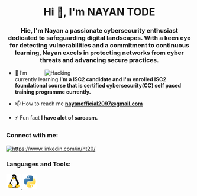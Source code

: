 <h1 align="center">Hi 👋, I'm NAYAN TODE</h1>
<h3 align="center">Hie, I'm Nayan a passionate cybersecurity enthusiast dedicated to safeguarding digital landscapes. With a keen eye for detecting vulnerabilities and a commitment to continuous learning, Nayan excels in protecting networks from cyber threats and advancing secure practices.</h3>

<img align="right" alt="Hacking" width="400" src="https://user-images.githubusercontent.com/55389276/140866485-8fb1c876-9a8f-4d6a-98dc-08c4981eaf70.gif">

- 🌱 I’m currently learning **I'm a ISC2 candidate and I'm enrolled ISC2 foundational course that is certified cybersecurity(CC) self paced training programme currently.**

- 📫 How to reach me **nayanofficial2097@gmail.com**

- ⚡ Fun fact **I have alot of sarcasm.**

<h3 align="left">Connect with me:</h3>
<p align="left">
<a href="https://linkedin.com/in/https://www.linkedin.com/in/nt20/" target="blank"><img align="center" src="https://raw.githubusercontent.com/rahuldkjain/github-profile-readme-generator/master/src/images/icons/Social/linked-in-alt.svg" alt="https://www.linkedin.com/in/nt20/" height="30" width="40" /></a>
</p>

<h3 align="left">Languages and Tools:</h3>
<p align="left"> <a href="https://www.linux.org/" target="_blank" rel="noreferrer"> <img src="https://raw.githubusercontent.com/devicons/devicon/master/icons/linux/linux-original.svg" alt="linux" width="40" height="40"/> </a> <a href="https://www.python.org" target="_blank" rel="noreferrer"> <img src="https://raw.githubusercontent.com/devicons/devicon/master/icons/python/python-original.svg" alt="python" width="40" height="40"/> </a> </p>
